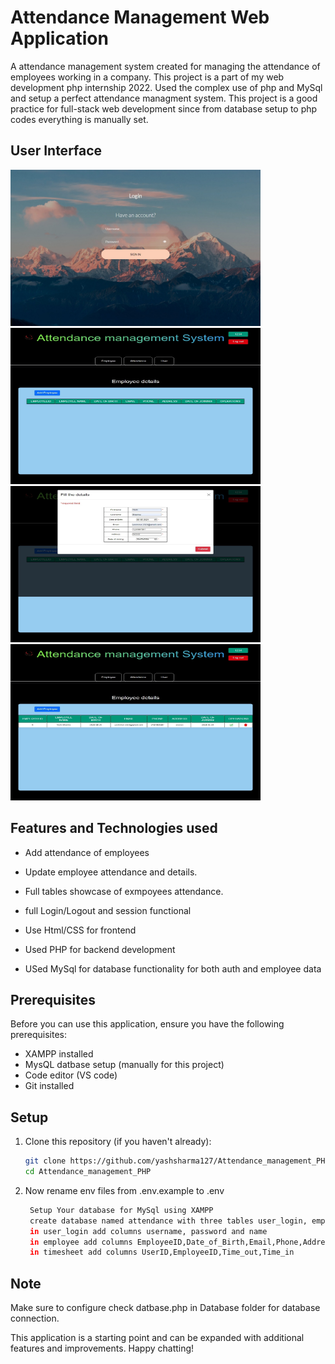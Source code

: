 # Attendance Management Web Application

A attendance management system created for managing the attendance of employees working in a company. This project is a part of my web development php internship 2022. Used the complex use of php and MySql and setup a perfect attendance managment system. This project is a good practice for full-stack web development since from database setup to php codes everything is manually set.

## User Interface
<img src="./images/1.jpeg" width="400" height="250"> <img src="./images/2.jpeg" width="400" height="250"> 
<img src="./images/3.jpeg" width="400" height="250"> <img src="./images/4.jpeg" width="400" height="250"> 

## Features and Technologies used

- Add attendance of employees

- Update employee attendance and details.

- Full tables showcase of exmpoyees attendance.

- full Login/Logout and session functional

- Use Html/CSS for frontend

- Used PHP for backend development

- USed MySql for database functionality for both auth and employee data
 
## Prerequisites

Before you can use this application, ensure you have the following prerequisites:

- XAMPP installed
- MysQL datbase setup (manually for this project)
- Code editor (VS code)
- Git installed

## Setup

1. Clone this repository (if you haven't already):

   ```bash
   git clone https://github.com/yashsharma127/Attendance_management_PHP.git
   cd Attendance_management_PHP
   ```

2. Now rename env files from .env.example to .env

   ```bash
    Setup Your database for MySql using XAMPP
    create database named attendance with three tables user_login, employee and timesheet
    in user_login add columns username, password and name
    in employee add columns EmployeeID,Date_of_Birth,Email,Phone,Address,Date_of_Joining,Lastname,Firstname
    in timesheet add columns UserID,EmployeeID,Time_out,Time_in
   ```

## Note

Make sure to configure check datbase.php in Database folder for database connection.

This application is a starting point and can be expanded with additional features and improvements. Happy chatting!
 
